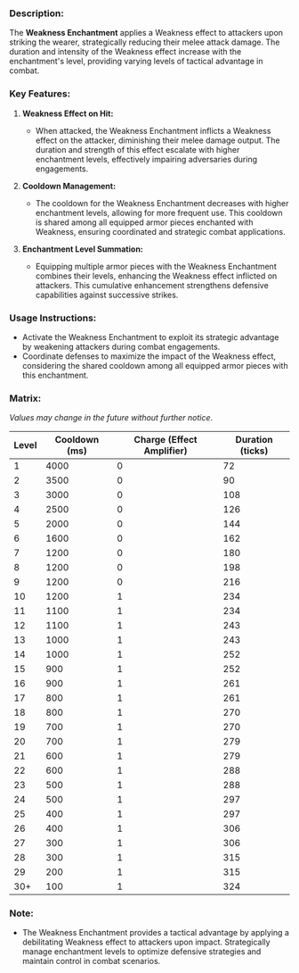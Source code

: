 ### **Description:**

The **Weakness Enchantment** applies a Weakness effect to attackers upon striking the wearer, strategically reducing their melee attack damage. The duration and intensity of the Weakness effect increase with the enchantment's level, providing varying levels of tactical advantage in combat.

### **Key Features:**

1. **Weakness Effect on Hit:**
    
    - When attacked, the Weakness Enchantment inflicts a Weakness effect on the attacker, diminishing their melee damage output. The duration and strength of this effect escalate with higher enchantment levels, effectively impairing adversaries during engagements.
2. **Cooldown Management:**
    
    - The cooldown for the Weakness Enchantment decreases with higher enchantment levels, allowing for more frequent use. This cooldown is shared among all equipped armor pieces enchanted with Weakness, ensuring coordinated and strategic combat applications.
3. **Enchantment Level Summation:**
    
    - Equipping multiple armor pieces with the Weakness Enchantment combines their levels, enhancing the Weakness effect inflicted on attackers. This cumulative enhancement strengthens defensive capabilities against successive strikes.

### **Usage Instructions:**

- Activate the Weakness Enchantment to exploit its strategic advantage by weakening attackers during combat engagements.
- Coordinate defenses to maximize the impact of the Weakness effect, considering the shared cooldown among all equipped armor pieces with this enchantment.

### **Matrix:**

_Values may change in the future without further notice_.

| Level | Cooldown (ms) | Charge (Effect Amplifier) | Duration (ticks) |
| ----- | ------------- | ------------------------- | ---------------- |
| 1     | 4000          | 0                         | 72               |
| 2     | 3500          | 0                         | 90               |
| 3     | 3000          | 0                         | 108              |
| 4     | 2500          | 0                         | 126              |
| 5     | 2000          | 0                         | 144              |
| 6     | 1600          | 0                         | 162              |
| 7     | 1200          | 0                         | 180              |
| 8     | 1200          | 0                         | 198              |
| 9     | 1200          | 0                         | 216              |
| 10    | 1200          | 1                         | 234              |
| 11    | 1100          | 1                         | 234              |
| 12    | 1100          | 1                         | 243              |
| 13    | 1000          | 1                         | 243              |
| 14    | 1000          | 1                         | 252              |
| 15    | 900           | 1                         | 252              |
| 16    | 900           | 1                         | 261              |
| 17    | 800           | 1                         | 261              |
| 18    | 800           | 1                         | 270              |
| 19    | 700           | 1                         | 270              |
| 20    | 700           | 1                         | 279              |
| 21    | 600           | 1                         | 279              |
| 22    | 600           | 1                         | 288              |
| 23    | 500           | 1                         | 288              |
| 24    | 500           | 1                         | 297              |
| 25    | 400           | 1                         | 297              |
| 26    | 400           | 1                         | 306              |
| 27    | 300           | 1                         | 306              |
| 28    | 300           | 1                         | 315              |
| 29    | 200           | 1                         | 315              |
| 30+   | 100           | 1                         | 324              |

### **Note:**

- The Weakness Enchantment provides a tactical advantage by applying a debilitating Weakness effect to attackers upon impact. Strategically manage enchantment levels to optimize defensive strategies and maintain control in combat scenarios.